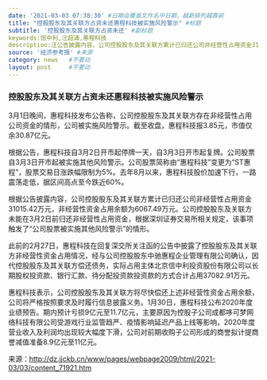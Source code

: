 ```yaml
---
date: '2021-03-03 07:38:30' #日期会覆盖文件名中日期，越新排列越靠前
title: "控股股东及其关联方占资未还惠程科技被实施风险警示" #标题
subtitle: '控股股东及其关联方占资未还' #副标题
keywords:信中利,汪超涌,惠程科技
description:汪公告披露内容，公司控股股东及其关联方累计已归还公司非经营性占用资金31015.42万元，非经营性资金占用余额为6067.49万元。公司控股股东及关联方未能在3月2日前归还非经营性占用资金，根据深圳证券交易所相关规定，该事项触发了“公司股票被实施其他风险警示”的情形。
source: '经济参考报' #来源
category: news   #不要动
layout: post     #不要动
---
```


### 控股股东及其关联方占资未还惠程科技被实施风险警示

3月1日晚间，惠程科技发布公告称，公司控股股东及其关联方存在非经营性占用公司资金的情形，公司被实施风险警示。截至收盘，惠程科技报3.85元，市值仅余30.87亿元。

根据公告，惠程科技自3月2日开市起停牌一天，自3月3日开市起复牌。公司股票自3月3日开市起被实施其他风险警示。公司股票简称由“惠程科技”变更为“ST惠程”，股票交易日涨跌幅限制为5%。去年8月以来，惠程科技股价加速下行，一路震荡走低，据区间高点至今跌近60%。

根据公告披露内容，公司控股股东及其关联方累计已归还公司非经营性占用资金31015.42万元，非经营性资金占用余额为6067.49万元。公司控股股东及关联方未能在3月2日前归还非经营性占用资金，根据深圳证券交易所相关规定，该事项触发了“公司股票被实施其他风险警示”的情形。

此前的2月27日，惠程科技在回复深交所关注函的公告中披露了控股股东及其关联方非经营性资金占用情况，经与公司控股股东中驰惠程企业管理有限公司确认，因代控股股东及其关联方偿还债务，实际占用主体北京信中利投资股份有限公司以长期股权投资款、银行汇款、待分配投资款投资款的方式合计占用37082.91万元。

惠程科技表示，公司控股股东及其关联方将尽快偿还上述非经营性资金占用余额，公司将严格按照要求及时履行信息披露义务。1月30日，惠程科技公布2020年度业绩预告。期内预计亏损9亿元至11.7亿元，主要原因为控股子公司成都哆可梦网络科技有限公司受游戏行业监管趋严、疫情影响延迟产品上线等影响，2020年度营业收入及利润均出现较大幅度下滑，公司对前期收购子公司形成的商誉拟计提商誉减值准备8.9亿元至11亿元。

来源：http://dz.jjckb.cn/www/pages/webpage2009/html/2021-03/03/content_71921.htm
